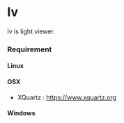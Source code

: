 # lv
lv is light viewer.

### Requirement
#### Linux

#### OSX
- XQuartz : https://www.xquartz.org

#### Windows
